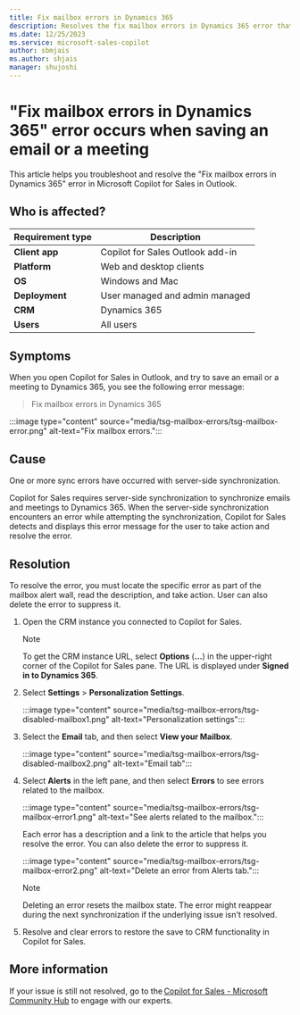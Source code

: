 ```yaml
---
title: Fix mailbox errors in Dynamics 365
description: Resolves the fix mailbox errors in Dynamics 365 error that might occur when you try to save an email or a meeting to Dynamics 365 using Microsoft Copilot for Sales in Outlook.
ms.date: 12/25/2023
ms.service: microsoft-sales-copilot
author: sbmjais
ms.author: shjais
manager: shujoshi
---
```

# "Fix mailbox errors in Dynamics 365" error occurs when saving an email or a meeting

This article helps you troubleshoot and resolve the "Fix mailbox errors in Dynamics 365" error in Microsoft Copilot for Sales in Outlook.

## Who is affected?

| Requirement type |Description  |
|---------|---------|
|**Client app**     |  Copilot for Sales Outlook add-in        |
|**Platform**     | Web and desktop clients         |
|**OS**     | Windows and Mac         |
|**Deployment**     | User managed and admin managed       |
|**CRM**     | Dynamics 365        |
|**Users**     | All users   |

## Symptoms

When you open Copilot for Sales in Outlook, and try to save an email or a meeting to Dynamics 365, you see the following error message:

> Fix mailbox errors in Dynamics 365

:::image type="content" source="media/tsg-mailbox-errors/tsg-mailbox-error.png" alt-text="Fix mailbox errors.":::

## Cause

One or more sync errors have occurred with server-side synchronization.

Copilot for Sales requires server-side synchronization to synchronize emails and meetings to Dynamics 365. When the server-side synchronization encounters an error while attempting the synchronization, Copilot for Sales detects and displays this error message for the user to take action and resolve the error.

## Resolution

To resolve the error, you must locate the specific error as part of the mailbox alert wall, read the description, and take action. User can also delete the error to suppress it.

1. Open the CRM instance you connected to Copilot for Sales.

    > [!NOTE]
    > To get the CRM instance URL, select **Options** (**…**) in the upper-right corner of the Copilot for Sales pane. The URL is displayed under **Signed in to Dynamics 365**.

2. Select **Settings** > **Personalization Settings**.

    :::image type="content" source="media/tsg-mailbox-errors/tsg-disabled-mailbox1.png" alt-text="Personalization settings":::

3. Select the **Email** tab, and then select **View your Mailbox**.

    :::image type="content" source="media/tsg-mailbox-errors/tsg-disabled-mailbox2.png" alt-text="Email tab":::

4. Select **Alerts** in the left pane, and then select **Errors** to see errors related to the mailbox.

    :::image type="content" source="media/tsg-mailbox-errors/tsg-mailbox-error1.png" alt-text="See alerts related to the mailbox.":::

    Each error has a description and a link to the article that helps you resolve the error. You can also delete the error to suppress it.

    :::image type="content" source="media/tsg-mailbox-errors/tsg-mailbox-error2.png" alt-text="Delete an error from Alerts tab.":::

    > [!NOTE]
    > Deleting an error resets the mailbox state. The error might reappear during the next synchronization if the underlying issue isn't resolved.

5. Resolve and clear errors to restore the save to CRM functionality in Copilot for Sales.

## More information

If your issue is still not resolved, go to the [Copilot for Sales - Microsoft Community Hub](https://techcommunity.microsoft.com/t5/viva-sales/bd-p/VivaSales) to engage with our experts.
